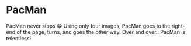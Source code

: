 # PacMan
PacMan never stops 😁
Using only four images, PacMan goes to the right-end of the page, turns, and goes the other way. Over and over.. PacMan is relentless!
